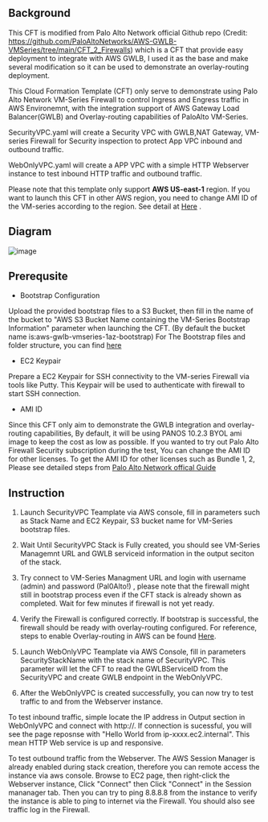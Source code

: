 ## Background

This CFT is modified from Palo Alto Network official Github repo (Credit: https://github.com/PaloAltoNetworks/AWS-GWLB-VMSeries/tree/main/CFT_2_Firewalls) which is a CFT that provide easy deployment to integrate with AWS GWLB, I used it as the base and make several modification so it can be used to demonstrate an overlay-routing deployment.

This Cloud Formation Template (CFT) only serve to demonstrate using Palo Alto Network VM-Series Firewall to control Ingress and Engress traffic in AWS Environemnt, with the integration support of AWS Gateway Load Balancer(GWLB) and Overlay-routing capabilities of PaloAlto VM-Series. 

SecurityVPC.yaml 
will create a Security VPC with GWLB,NAT Gateway, VM-series Firewall for Security inspection to protect App VPC inbound and outbound traffic.

WebOnlyVPC.yaml 
will create a APP VPC with a simple HTTP Webserver instance to test inbound HTTP traffic and outbound traffic.

Please note that this template only support **AWS US-east-1** region. If you want to launch this CFT in other AWS region, you need to change AMI ID of the VM-series according to the region. See detail at [Here](https://docs.paloaltonetworks.com/vm-series/11-0/vm-series-deployment/set-up-the-vm-series-firewall-on-aws/deploy-the-vm-series-firewall-on-aws/obtain-the-ami/get-amazon-machine-image-ids) .

## Diagram

![image](https://user-images.githubusercontent.com/22727679/208853498-8d8966a7-b9b2-472b-a91a-5cc8a2e70d00.png)

## Prerequsite

+ Bootstrap Configuration

Upload the provided bootstrap files to a S3 Bucket, then fill in the name of the bucket to  "AWS S3 Bucket Name containing the VM-Series Bootstrap Information" parameter when launching the CFT. (By default the bucket name is:aws-gwlb-vmseries-1az-bootstrap)
For The Bootstrap files and folder structure, you can find [here](https://docs.paloaltonetworks.com/vm-series/11-0/vm-series-deployment/bootstrap-the-vm-series-firewall/bootstrap-the-vm-series-firewall-in-aws)


+ EC2 Keypair

Prepare a EC2 Keypair for SSH connectivity to the VM-series Firewall via tools like Putty. 
This Keypair will be used to authenticate with firewall to start SSH connection.

+ AMI ID

Since this CFT only aim to demonstrate the GWLB integration and overlay-routing capabilities,
By default, it will be using PANOS 10.2.3 BYOL ami image to keep the cost as low as possible.
If you wanted to try out Palo Alto Firewall Security subscription during the test,
You can change the AMI ID for other licenses.
To get the AMI ID for other licenses such as Bundle 1, 2,
Please see detailed steps from [Palo Alto Network offical Guide](https://docs.paloaltonetworks.com/vm-series/11-0/vm-series-deployment/set-up-the-vm-series-firewall-on-aws/deploy-the-vm-series-firewall-on-aws/obtain-the-ami/get-amazon-machine-image-ids)


## Instruction
1. Launch SecurityVPC Teamplate via AWS console, fill in parameters such as Stack Name and EC2 Keypair, S3 bucket name for VM-Series bootstrap files.

2. Wait Until SecurityVPC Stack is Fully created, you should see VM-Series Managemnt URL and GWLB serviceid information in the output seciton of the stack.

3. Try connect to VM-Series Managment URL and login with username (admin) and password (Pal0Alto!) , please note that the firewall might still in bootstrap process even if the CFT stack is already shown as completed. Wait for few minutes if firewall is not yet ready.

4. Verify the Firewall is configured correctly. If bootstrap is successful, the firewall should be ready with overlay-routing configured. For reference, steps to enable Overlay-routing in AWS can be found [Here]( https://docs.paloaltonetworks.com/vm-series/10-1/vm-series-deployment/set-up-the-vm-series-firewall-on-aws/vm-series-integration-with-gateway-load-balancer/integrate-the-vm-series-with-an-aws-gateway-load-balancer/enable-overlay-routing-for-the-vm-series-on-aws).

5. Launch WebOnlyVPC Teamplate  via AWS Console, fill in parameters SecurityStackName with the stack name of SecurityVPC. This parameter will let the CFT to read the GWLBServiceID from the SecurityVPC and create GWLB endpoint in the WebOnlyVPC.

6. After the WebOnlyVPC is created successfully, you can now try to test traffic to and from the Webserver instance.

To test inbound traffic, simple locate the IP address in Output section in WebOnlyVPC and connect with http://<Web Server IP>. If connection is sucessful, you will see the page reposnse with "Hello World from ip-xxxx.ec2.internal". This mean HTTP Web service is up and responsive.

To test outbound traffic from the Webserver. The AWS Session Manager is already enabled during stack creation, therefore you can remote access the instance via aws console. Browse to EC2 page, then right-click the Webserver instance, Click "Connect" then Click "Connect" in the Session mananager tab. Then you can try to ping 8.8.8.8 from the instance to verify the instance is able to ping to internet via the Firewall. You should also see traffic log in the Firewall.
